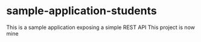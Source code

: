 # sample-application-students
 This is a sample application exposing a simple REST API
 This project is now mine
